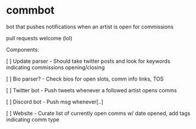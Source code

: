 # commbot
bot that pushes notifications when an artist is open for commissions

pull requests welcome (lol)

Components:

[ ] Update parser
    - Should take twitter posts and look for keywords indicating commissions opening/closing

[ ] Bio parser?
    - Check bios for open slots, comm info links, TOS

[ ] Twitter bot
    - Push tweets whenever a followed artist opens comms

[ ] Discord bot
    - Push msg whenever[..]

[ ] Website
    - Curate list of currently open comms w/ date opened, add tags indicating comm type


